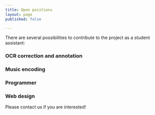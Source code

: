 ```yaml
---
title: Open positions
layout: page
published: false

---
```


There are several possibilities to contribute to the project as a student assistant:

### OCR correction and annotation

### Music encoding 

### Programmer

### Web design


Please contact us if you are interested!